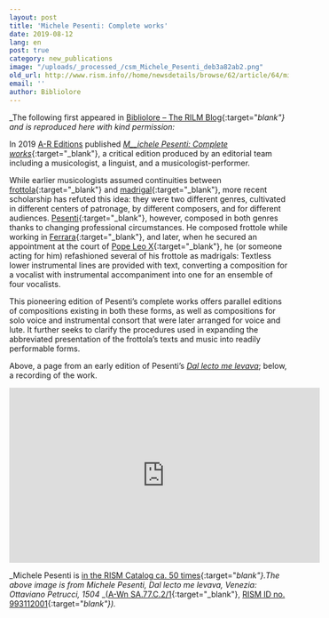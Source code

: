 ```yaml
---
layout: post
title: 'Michele Pesenti: Complete works'
date: 2019-08-12
lang: en
post: true
category: new_publications
image: "/uploads/_processed_/csm_Michele_Pesenti_deb3a82ab2.png"
old_url: http://www.rism.info//home/newsdetails/browse/62/article/64/michele-pesenti-complete-works.html
email: ''
author: Bibliolore
---
```



_The following first appeared in [Bibliolore – The RILM Blog](https://bibliolore.org/2019/05/20/michele-pesenti-complete-works/){:target="_blank"} and is reproduced here with kind permission:_

In 2019 [A-R Editions](https://www.areditions.com/) published [_M__ichele Pesenti: Complete works_](https://www.areditions.com/pesenti-complete-works-r171.html?mc_cid=1d97453d3c&mc_eid=fc69aee4f2){:target="_blank"}, a critical edition produced by an editorial team including a musicologist, a linguist, and a musicologist-performer.

While earlier musicologists assumed continuities between [frottola](https://en.wikipedia.org/wiki/Frottola){:target="_blank"} and [madrigal](https://en.wikipedia.org/wiki/Madrigal){:target="_blank"}, more recent scholarship has refuted this idea: they were two different genres, cultivated in different centers of patronage, by different composers, and for different audiences.
[
Pesenti](https://en.wikipedia.org/wiki/Michele_Pesenti){:target="_blank"}, however, composed in both genres thanks to changing professional circumstances. He composed frottole while working in [Ferrara](https://en.wikipedia.org/wiki/Ferrara){:target="_blank"}, and later, when he secured an appointment at the court of [Pope Leo X](https://en.wikipedia.org/wiki/Pope_Leo_X){:target="_blank"}, he (or someone acting for him) refashioned several of his frottole as madrigals: Textless lower instrumental lines are provided with text, converting a composition for a vocalist with instrumental accompaniment into one for an ensemble of four vocalists.

This pioneering edition of Pesenti’s complete works offers parallel editions of compositions existing in both these forms, as well as compositions for solo voice and instrumental consort that were later arranged for voice and lute. It further seeks to clarify the procedures used in expanding the abbreviated presentation of the frottola’s texts and music into readily performable forms.

Above, a page from an early edition of Pesenti’s [_Dal lecto me levava_](http://stcpress.org/pieces/dal_lecto_me_levava); below, a recording of the work.

<iframe width="560" height="315" src="https://www.youtube.com/embed/xkJ-yTzmX6I" frameborder="0" allow="accelerometer; autoplay; encrypted-media; gyroscope; picture-in-picture" allowfullscreen></iframe>



_Michele Pesenti is [in the RISM Catalog ca. 50 times](https://opac.rism.info/search?View=rism&author=Pesenti+Michele&Language=en){:target="_blank"}.The above image is from_ _Michele Pesenti, Dal lecto me levava, Venezia: Ottaviano Petrucci, 1504_ _([A-Wn SA.77.C.2/1](http://data.onb.ac.at/rep/10044D45){:target="_blank"}, [RISM ID no. 993112001](https://opac.rism.info/search?id=00000993112001&View=rism){:target="_blank"})._



<script type="text/javascript">var switchTo5x=true;</script><script type="text/javascript" src="http://w.sharethis.com/button/buttons.js"></script><script type="text/javascript">stLight.options({publisher: "9b601438-1ce1-49d8-bfd7-9cff5df54c17", doNotHash: false, doNotCopy: false, hashAddressBar: false});</script>